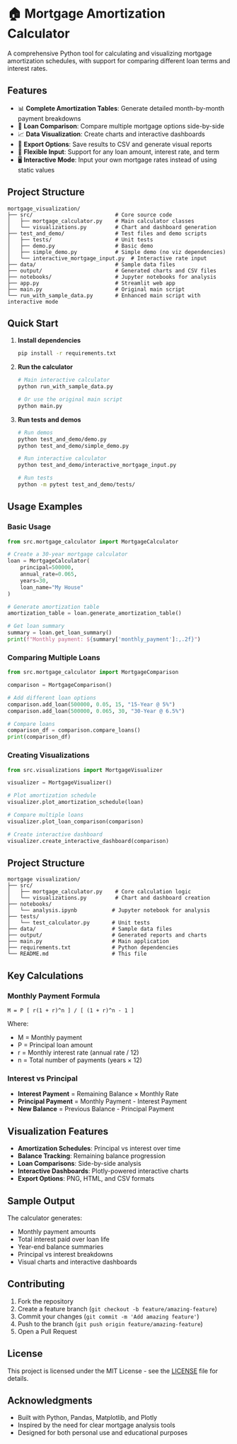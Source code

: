 # 🏠 Mortgage Amortization Calculator

A comprehensive Python tool for calculating and visualizing mortgage amortization schedules, with support for comparing different loan terms and interest rates.

## Features

- 📊 **Complete Amortization Tables**: Generate detailed month-by-month payment breakdowns
- 🔄 **Loan Comparison**: Compare multiple mortgage options side-by-side
- 📈 **Data Visualization**: Create charts and interactive dashboards
- 💾 **Export Options**: Save results to CSV and generate visual reports
- 🎯 **Flexible Input**: Support for any loan amount, interest rate, and term
- 🖥️ **Interactive Mode**: Input your own mortgage rates instead of using static values

## Project Structure

```
mortgage_visualization/
├── src/                          # Core source code
│   ├── mortgage_calculator.py    # Main calculator classes
│   └── visualizations.py         # Chart and dashboard generation
├── test_and_demo/                # Test files and demo scripts
│   ├── tests/                    # Unit tests
│   ├── demo.py                   # Basic demo
│   ├── simple_demo.py            # Simple demo (no viz dependencies)
│   └── interactive_mortgage_input.py  # Interactive rate input
├── data/                         # Sample data files
├── output/                       # Generated charts and CSV files
├── notebooks/                    # Jupyter notebooks for analysis
├── app.py                        # Streamlit web app
├── main.py                       # Original main script
└── run_with_sample_data.py       # Enhanced main script with interactive mode
```

## Quick Start

1. **Install dependencies**
   ```bash
   pip install -r requirements.txt
   ```

2. **Run the calculator**
   ```bash
   # Main interactive calculator
   python run_with_sample_data.py
   
   # Or use the original main script
   python main.py
   ```

3. **Run tests and demos**
   ```bash
   # Run demos
   python test_and_demo/demo.py
   python test_and_demo/simple_demo.py
   
   # Run interactive calculator
   python test_and_demo/interactive_mortgage_input.py
   
   # Run tests
   python -m pytest test_and_demo/tests/
   ```

## Usage Examples

### Basic Usage
```python
from src.mortgage_calculator import MortgageCalculator

# Create a 30-year mortgage calculator
loan = MortgageCalculator(
    principal=500000,
    annual_rate=0.065,
    years=30,
    loan_name="My House"
)

# Generate amortization table
amortization_table = loan.generate_amortization_table()

# Get loan summary
summary = loan.get_loan_summary()
print(f"Monthly payment: ${summary['monthly_payment']:,.2f}")
```

### Comparing Multiple Loans
```python
from src.mortgage_calculator import MortgageComparison

comparison = MortgageComparison()

# Add different loan options
comparison.add_loan(500000, 0.05, 15, "15-Year @ 5%")
comparison.add_loan(500000, 0.065, 30, "30-Year @ 6.5%")

# Compare loans
comparison_df = comparison.compare_loans()
print(comparison_df)
```

### Creating Visualizations
```python
from src.visualizations import MortgageVisualizer

visualizer = MortgageVisualizer()

# Plot amortization schedule
visualizer.plot_amortization_schedule(loan)

# Compare multiple loans
visualizer.plot_loan_comparison(comparison)

# Create interactive dashboard
visualizer.create_interactive_dashboard(comparison)
```

## Project Structure

```
mortgage visualization/
├── src/
│   ├── mortgage_calculator.py    # Core calculation logic
│   └── visualizations.py         # Chart and dashboard creation
├── notebooks/
│   └── analysis.ipynb           # Jupyter notebook for analysis
├── tests/
│   └── test_calculator.py       # Unit tests
├── data/                        # Sample data files
├── output/                      # Generated reports and charts
├── main.py                      # Main application
├── requirements.txt             # Python dependencies
└── README.md                    # This file
```

## Key Calculations

### Monthly Payment Formula
```
M = P [ r(1 + r)^n ] / [ (1 + r)^n - 1 ]
```
Where:
- M = Monthly payment
- P = Principal loan amount
- r = Monthly interest rate (annual rate / 12)
- n = Total number of payments (years × 12)

### Interest vs Principal
- **Interest Payment** = Remaining Balance × Monthly Rate
- **Principal Payment** = Monthly Payment - Interest Payment
- **New Balance** = Previous Balance - Principal Payment

## Visualization Features

- **Amortization Schedules**: Principal vs interest over time
- **Balance Tracking**: Remaining balance progression
- **Loan Comparisons**: Side-by-side analysis
- **Interactive Dashboards**: Plotly-powered interactive charts
- **Export Options**: PNG, HTML, and CSV formats

## Sample Output

The calculator generates:
- Monthly payment amounts
- Total interest paid over loan life
- Year-end balance summaries
- Principal vs interest breakdowns
- Visual charts and interactive dashboards

## Contributing

1. Fork the repository
2. Create a feature branch (`git checkout -b feature/amazing-feature`)
3. Commit your changes (`git commit -m 'Add amazing feature'`)
4. Push to the branch (`git push origin feature/amazing-feature`)
5. Open a Pull Request

## License

This project is licensed under the MIT License - see the [LICENSE](LICENSE) file for details.

## Acknowledgments

- Built with Python, Pandas, Matplotlib, and Plotly
- Inspired by the need for clear mortgage analysis tools
- Designed for both personal use and educational purposes
